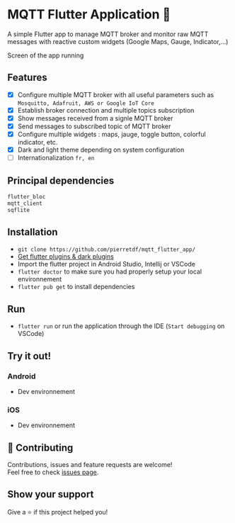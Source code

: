 # MQTT Flutter Application 👋

A simple Flutter app to manage MQTT broker and monitor raw MQTT messages with reactive custom widgets (Google Maps, Gauge, Indicator,...)

Screen of the app running

## Features

* [x] Configure multiple MQTT broker with all useful parameters such as `Mosquitto, Adafruit, AWS or Google IoT Core`
* [x] Establish broker connection and multiple topics subscription
* [x] Show messages received from a signle MQTT broker
* [x] Send messages to subscribed topic of MQTT broker 
* [x] Configure multiple widgets : maps, jauge, toggle button, colorful indicator, etc.
* [x] Dark and light theme depending on system configuration
* [ ] Internationalization `fr, en`

## Principal dependencies

```sh
flutter_bloc
mqtt_client
sqflite
```

## Installation

- `git clone https://github.com/pierretdf/mqtt_flutter_app/`
- [Get flutter plugins & dark plugins](https://flutter.dev/docs/get-started/install)
- Import the flutter project in Android Studio, Intellij or VSCode
- `flutter doctor` to make sure you had properly setup your local environnement
- `flutter pub get` to install dependencies


## Run

- `flutter run` or run the application through the IDE (`Start debugging` on VSCode)

## Try it out!

### Android

- Dev environnement

### iOS
- Dev environnement 

## 🤝 Contributing

Contributions, issues and feature requests are welcome!<br />Feel free to check [issues page](https://github.com/pierretdf/mqtt_flutter_app/issues).

## Show your support

Give a ⭐️ if this project helped you!
